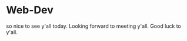 # Web-Dev
<html>
  so nice to see y'all today. 
  Looking forward to meeting y'all. Good luck to y'all.
</html>
